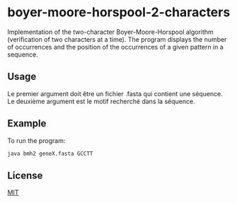 # boyer-moore-horspool-2-characters

Implementation of the two-character Boyer-Moore-Horspool algorithm (verification of two characters at a time).
The program displays the number of occurrences and the position of the occurrences of a given pattern in a sequence.

## Usage

Le premier argument doit être un fichier .fasta qui contient une séquence. Le deuxième argument est le motif recherché dans la séquence.

## Example

To run the program:
```bash
java bmh2 geneX.fasta GCCTT
```

## License

[MIT](https://raw.githubusercontent.com/Nakwendaa/boyer-moore-horspool-2-characters/master/LICENSE)

